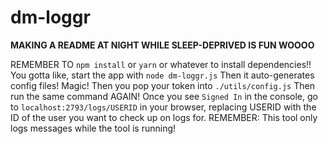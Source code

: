 # dm-loggr

**MAKING A README AT NIGHT WHILE SLEEP-DEPRIVED IS FUN WOOOO**

REMEMBER TO `npm install` or `yarn` or whatever to install dependencies!!
You gotta like, start the app with `node dm-loggr.js`
Then it auto-generates config files! Magic!
Then you pop your token into `./utils/config.js`
Then run the same command AGAIN!
Once you see `Signed In` in the console, go to `localhost:2793/logs/USERID` in your browser, replacing USERID with the ID of the user you want to check up on logs for.
REMEMBER: This tool only logs messages while the tool is running!